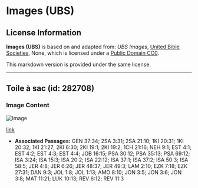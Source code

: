 # Images (UBS)

## License Information

**Images (UBS)** is based on and adapted from: _UBS Images_, [United Bible Societies](https://unitedbiblesocieties.org/), None, which is licensed under a [Public Domain CC0](https://creativecommons.org/public-domain/cc0/).

This markdown version is provided under the same license.



--------------------------------

## Toile à sac (id: 282708)

### Image Content

![Image](https://cdn.aquifer.bible/aquifer-content/resources/Media/WEB-0778_sackcloth.jpg)

[link](https://cdn.aquifer.bible/aquifer-content/resources/Media/WEB-0778_sackcloth.jpg)

* **Associated Passages:** GEN 37:34; 2SA 3:31; 2SA 21:10; 1KI 20:31; 1KI 20:32; 1KI 21:27; 2KI 6:30; 2KI 19:1; 2KI 19:2; 1CH 21:16; NEH 9:1; EST 4:1; EST 4:2; EST 4:3; EST 4:4; JOB 16:15; PSA 30:12; PSA 35:13; PSA 69:12; ISA 3:24; ISA 15:3; ISA 20:2; ISA 22:12; ISA 37:1; ISA 37:2; ISA 50:3; ISA 58:5; JER 4:8; JER 6:26; JER 48:37; JER 49:3; LAM 2:10; EZK 7:18; EZK 27:31; DAN 9:3; JOL 1:8; JOL 1:13; AMO 8:10; JON 3:5; JON 3:6; JON 3:8; MAT 11:21; LUK 10:13; REV 6:12; REV 11:3

